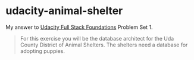 udacity-animal-shelter
=============

My answer to [Udacity Full Stack Foundations](https://www.udacity.com/course/full-stack-foundations--ud088) Problem Set 1.

> For this exercise you will be the database architect for the Uda County District of Animal Shelters. The shelters need a database for adopting puppies.
